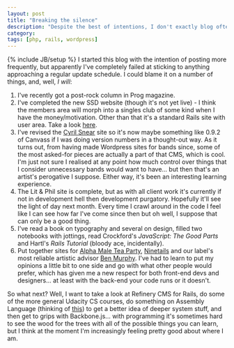```yaml
---
layout: post
title: "Breaking the silence"
description: "Despite the best of intentions, I don't exactly blog often"
category: 
tags: [php, rails, wordpress]
---
```

{% include JB/setup %}
I started this blog with the intention of posting more frequently, but apparently I've completely failed at sticking to anything approaching a regular update schedule. I could blame it on a number of things, and, well, _I will_:

1. I've recently got a post-rock column in Prog magazine.
2. I've completed the new SSD website (though it's not yet live) - I think the members area will morph into a singles club of some kind when I have the money/motivation. Other than that it's a standard Rails site with user area. Take a look [here](http://ssd-dev.herokuapp.com).
3. I've revised the [Cyril Snear](http://www.cyrilsnear.com) site so it's now maybe something like 0.9.2 of Canvass if I was doing version numbers in a thought-out way. As it turns out, from having made Wordpress sites for bands since, some of the most asked-for pieces are actually a part of that CMS, which is cool. I'm just not sure I realised at any point how much control over things that I consider unnecessary bands would want to have... but then that's an artist's perogative I suppose. Either way, it's been an interesting learning experience. 
4. The Lit & Phil site is complete, but as with all client work it's currently if not in development hell then development purgatory. Hopefully it'll see the light of day next month. Every time I crawl around in the code I feel like I can see how far I've come since then but oh well, I suppose that can only be a good thing. 
5. I've read a book on typography and several on design, filled two notebooks with jottings, read Crockford's _JavaScript: The Good Parts_ and Hartl's _Rails Tutorial_ (bloody ace, incidentally).
6. Put together sites for [Alpha Male Tea Party](http://www.alphamaleteaparty.com), [Ninetails](http://www.ninetailsband.co.uk) and our label's most reliable artistic advisor [Ben Murphy](http://www.benjaminmurphy.info/). I've had to learn to put my opinions a little bit to one side and go with what other people would prefer, which has given me a new respect for both front-end devs and designers... at least with the back-end your code runs or it doesn't. 

So what next? Well, I want to take a look at Refinery CMS for Rails, do some of the more general Udacity CS courses, do something on Assembly Language (thinking of [this](http://programminggroundup.blogspot.co.uk/2007/01/chapter-1-introduction.html)) to get a better idea of deeper system stuff, and then get to grips with Backbone.js... with programming it's sometimes hard to see the wood for the trees with all of the possible things you can learn, but I think at the moment I'm increasingly feeling pretty good about where I am. 
